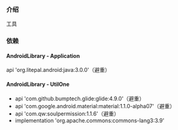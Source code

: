 ### 介绍
工具

### 依赖
#### AndroidLibrary - Application
api 'org.litepal.android:java:3.0.0'（避重）
#### AndroidLibrary - UtilOne
* api 'com.github.bumptech.glide:glide:4.9.0'（避重）
* api 'com.google.android.material:material:1.1.0-alpha07'（避重）
* api 'com.qw:soulpermission:1.1.6'（避重）
* implementation 'org.apache.commons:commons-lang3:3.9'

